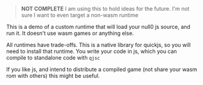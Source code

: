 > **NOT COMPLETE** I am using this to hold ideas for the future. I'm not sure I want to even target a non-wasm runtime

This is a demo of a custom runtime that will load your null0 js source, and run it. It doesn't use wasm games or anything else. 

All runtimes have trade-offs. This is a native library for quickjs, so you will need to install that runtime. You write your code in js, which you can compile to standalone code with `qjsc`

If you like js, and intend to distribute a compiled game (not share your wasm rom with others) this might be useful. 